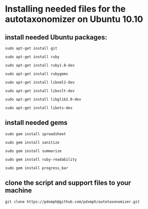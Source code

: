 # Installing needed files for the autotaxonomizer on Ubuntu 10.10

## install needed Ubuntu packages:

`sudo apt-get install git  `

`sudo apt-get install ruby  `

`sudo apt-get install ruby1.8-dev  `

`sudo apt-get install rubygems  `

`sudo apt-get install libxml2-dev  `

`sudo apt-get install libxslt-dev  `

`sudo apt-get install libglib2.0-dev  `

`sudo apt-get install libots-dev  `


## install needed gems

`sudo gem install spreadsheet  `

`sudo gem install sanitize  `

`sudo gem install summarize  `

`sudo gem install ruby-readability  `

`sudo gem install progress_bar  `


## clone the script and support files to your machine

`git clone https://pdxmph@github.com/pdxmph/autotaxonomizer.git`